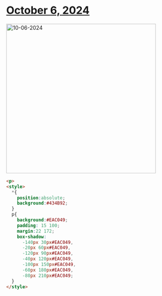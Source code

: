 # [October 6, 2024](https://cssbattle.dev/play/sehsADHzf3QYNY6Jf6UT)

<img src="https://firebasestorage.googleapis.com/v0/b/cssbattleapp.appspot.com/o/user%2Fe6YbeBahWNPT7VpE2rE2p85byxa2%2Ftargets%2Ftarget_qsLCIEf@2x.png?alt=media" width="400" alt="10-06-2024" />

```html
<p>
<style>
  *{
    position:absolute;
    background:#434B92;
  }
  p{
    background:#EAC049;
    padding: 15 100;
    margin:22 172;
    box-shadow:
      -140px 30px#EAC049,
      -20px 60px#EAC049,
      -120px 90px#EAC049,
      -40px 120px#EAC049,
      -100px 150px#EAC049,
      -60px 180px#EAC049,
      -80px 210px#EAC049;
  }
</style>
```
